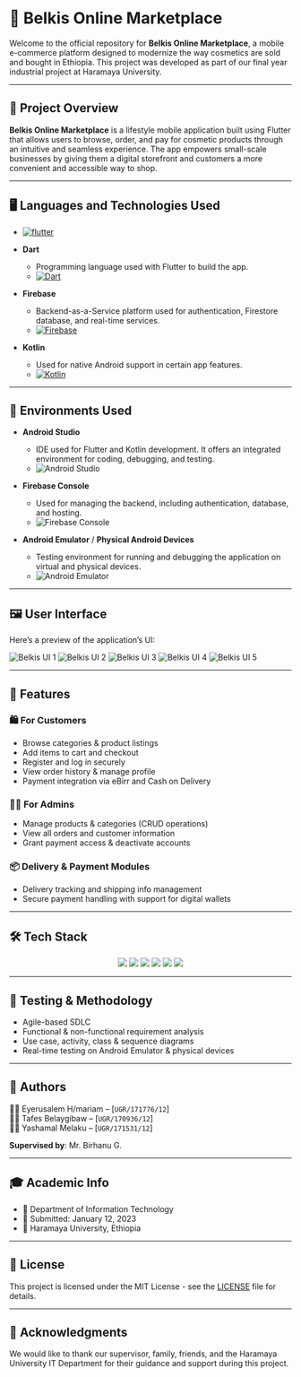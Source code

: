 # 🛒 Belkis Online Marketplace

Welcome to the official repository for **Belkis Online Marketplace**, a mobile e-commerce platform designed to modernize the way cosmetics are sold and bought in Ethiopia. This project was developed as part of our final year industrial project at Haramaya University.

---

## 📱 Project Overview

**Belkis Online Marketplace** is a lifestyle mobile application built using Flutter that allows users to browse, order, and pay for cosmetic products through an intuitive and seamless experience. The app empowers small-scale businesses by giving them a digital storefront and customers a more convenient and accessible way to shop.

---

## 🖥️ Languages and Technologies Used

- [![flutter](https://img.shields.io/badge/Flutter-02569B?style=for-the-badge&logo=flutter&logoColor=white)](https://flutter.dev/)

- **Dart**  
  - Programming language used with Flutter to build the app.
  - [![Dart](https://img.shields.io/badge/Dart-0175C2?style=for-the-badge&logo=dart&logoColor=white)](https://dart.dev/)

- **Firebase**  
  - Backend-as-a-Service platform used for authentication, Firestore database, and real-time services.
  - [![Firebase](https://img.shields.io/badge/Firebase-FFCA28?style=for-the-badge&logo=firebase&logoColor=black)](https://firebase.google.com/)

- **Kotlin**  
  - Used for native Android support in certain app features.
  - [![Kotlin](https://img.shields.io/badge/Kotlin-7F52FF?style=for-the-badge&logo=kotlin&logoColor=white)](https://kotlinlang.org/)

---
## 🧪 Environments Used

- **Android Studio**  
  - IDE used for Flutter and Kotlin development. It offers an integrated environment for coding, debugging, and testing.
  - ![Android Studio](https://img.shields.io/badge/Android%20Studio-3DDC84?style=for-the-badge&logo=android-studio&logoColor=white)

- **Firebase Console**  
  - Used for managing the backend, including authentication, database, and hosting.
  - ![Firebase Console](https://img.shields.io/badge/Firebase-FFCA28?style=for-the-badge&logo=firebase&logoColor=black)

- **Android Emulator** / **Physical Android Devices**  
  - Testing environment for running and debugging the application on virtual and physical devices.
  - ![Android Emulator](https://img.shields.io/badge/Android%20Emulator-3DDC84?style=for-the-badge&logo=android&logoColor=white)

---
## 🖼️ User Interface

Here’s a preview of the application’s UI:

![Belkis UI 1](https://i.imgur.com/XBBjJHD.jpg)
![Belkis UI 2](https://i.imgur.com/YlRCOoH.jpg)
![Belkis UI 3](https://i.imgur.com/wRbFky9.jpg)
![Belkis UI 4](https://i.imgur.com/1VsIOYn.jpg)
![Belkis UI 5](https://i.imgur.com/JIAlGBh.jpg)


---

## 🚀 Features

### 🛍️ For Customers
- Browse categories & product listings
- Add items to cart and checkout
- Register and log in securely
- View order history & manage profile
- Payment integration via eBirr and Cash on Delivery

### 👨‍💼 For Admins
- Manage products & categories (CRUD operations)
- View all orders and customer information
- Grant payment access & deactivate accounts

### 📦 Delivery & Payment Modules
- Delivery tracking and shipping info management
- Secure payment handling with support for digital wallets

---

## 🛠️ Tech Stack
<p align="center"> <img src="https://img.shields.io/badge/Flutter-02569B?style=for-the-badge&logo=flutter&logoColor=white" /> <img src="https://img.shields.io/badge/Dart-0175C2?style=for-the-badge&logo=dart&logoColor=white" /> <img src="https://img.shields.io/badge/Firebase-FFCA28?style=for-the-badge&logo=firebase&logoColor=black" /> <img src="https://img.shields.io/badge/Kotlin-7F52FF?style=for-the-badge&logo=kotlin&logoColor=white" /> <img src="https://img.shields.io/badge/Android%20Studio-3DDC84?style=for-the-badge&logo=android-studio&logoColor=white" /> <img src="https://img.shields.io/badge/GitHub-181717?style=for-the-badge&logo=github&logoColor=white" /> </p>

---

## 🧪 Testing & Methodology

- Agile-based SDLC  
- Functional & non-functional requirement analysis  
- Use case, activity, class & sequence diagrams  
- Real-time testing on Android Emulator & physical devices  

---

## 📝 Authors

👩‍💻 Eyerusalem H/mariam – [`UGR/171776/12`]  
👨‍💻 Tafes Belaygibaw – [`UGR/170936/12`]  
👨‍💻 Yashamal Melaku – [`UGR/171531/12`]  

**Supervised by**: Mr. Birhanu G.

---

## 🎓 Academic Info

- 📍 Department of Information Technology  
- 📅 Submitted: January 12, 2023  
- 🏫 Haramaya University, Ethiopia

---

## 📄 License

This project is licensed under the MIT License - see the [LICENSE](LICENSE) file for details.

---

## 🙏 Acknowledgments

We would like to thank our supervisor, family, friends, and the Haramaya University IT Department for their guidance and support during this project.
